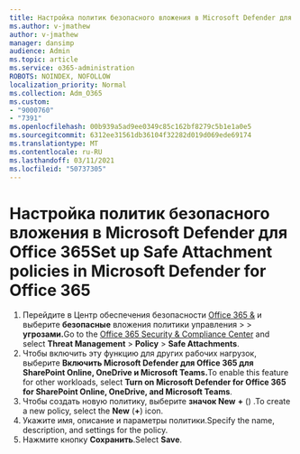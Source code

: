 ```yaml
---
title: Настройка политик безопасного вложения в Microsoft Defender для Office 365
ms.author: v-jmathew
author: v-jmathew
manager: dansimp
audience: Admin
ms.topic: article
ms.service: o365-administration
ROBOTS: NOINDEX, NOFOLLOW
localization_priority: Normal
ms.collection: Adm_O365
ms.custom:
- "9000760"
- "7391"
ms.openlocfilehash: 00b939a5ad9ee0349c85c162bf8279c5b1e1a0e5
ms.sourcegitcommit: 6312ee31561db36104f32282d019d069ede69174
ms.translationtype: MT
ms.contentlocale: ru-RU
ms.lasthandoff: 03/11/2021
ms.locfileid: "50737305"
---
```

# <a name="set-up-safe-attachment-policies-in-microsoft-defender-for-office-365"></a><span data-ttu-id="65d87-102">Настройка политик безопасного вложения в Microsoft Defender для Office 365</span><span class="sxs-lookup"><span data-stu-id="65d87-102">Set up Safe Attachment policies in Microsoft Defender for Office 365</span></span>

1. <span data-ttu-id="65d87-103">Перейдите в Центр обеспечения безопасности [Office 365 &](https://go.microsoft.com/fwlink/p/?linkid=2077143) и выберите **безопасные** вложения политики управления  >    >  **угрозами.**</span><span class="sxs-lookup"><span data-stu-id="65d87-103">Go to the [Office 365 Security & Compliance Center](https://go.microsoft.com/fwlink/p/?linkid=2077143) and select **Threat Management** > **Policy** > **Safe Attachments**.</span></span>
2. <span data-ttu-id="65d87-104">Чтобы включить эту функцию для других рабочих нагрузок, выберите **Включить Microsoft Defender для Office 365 для SharePoint Online, OneDrive и Microsoft Teams.**</span><span class="sxs-lookup"><span data-stu-id="65d87-104">To enable this feature for other workloads, select **Turn on Microsoft Defender for Office 365 for SharePoint Online, OneDrive, and Microsoft Teams**.</span></span>
3. <span data-ttu-id="65d87-105">Чтобы создать новую политику, выберите **значок New** **+** () .</span><span class="sxs-lookup"><span data-stu-id="65d87-105">To create a new policy, select the **New** (**+**) icon.</span></span>
4. <span data-ttu-id="65d87-106">Укажите имя, описание и параметры политики.</span><span class="sxs-lookup"><span data-stu-id="65d87-106">Specify the name, description, and settings for the policy.</span></span>
5. <span data-ttu-id="65d87-107">Нажмите кнопку **Сохранить**.</span><span class="sxs-lookup"><span data-stu-id="65d87-107">Select **Save**.</span></span>
